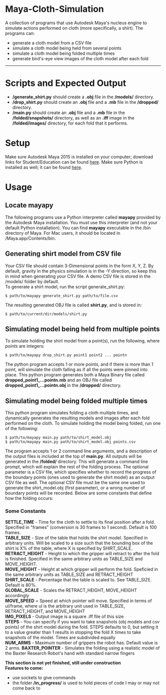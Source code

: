 # Maya-Cloth-Simulation  
A collection of programs that use Autodesk Maya's nucleus engine to simulate actions performed on cloth (more specifically, a shirt). The programs can:
* generate a cloth model from a CSV file
* simulate a cloth model being held from several points
* simulate a cloth model being folded multiple times
* generate bird's-eye view images of the cloth model after each fold  
  
---
# Scripts and Expected Output
- **/generate\_shirt.py** should create a **.obj** file in the **/models/** directory.
- **/drop\_shirt.py** should create an **.obj** file and a **.mb** file in the **/dropped/** directory.  
- **/main.py** should create an **.obj** file and a **.mb** file in the **/folded/snapshots/** directory, as well as an **.iff** image in the **/folded/images/** directory, for each fold that it performs.

# Setup
Make sure Autodesk Maya 2015 is installed on your computer; download links for Student/Education can be found [here](http://www.autodesk.com/education/free-software/maya). Make sure Python is installed as well; it can be found [here](https://www.python.org).  

# Usage
## Locate mayapy
The following programs use a Python interpreter called **mayapy** provided by the Autodesk Maya installation. You must use this interpreter (and not your default Python installation). You can find **mayapy** executable in the /bin directory of Maya. For Mac users, it should be located in /Maya.app/Contents/bin.  

## Generating shirt model from CSV file
Your CSV file should contain 3-Dimensional points in the form X, Y, Z. By default, gravity in the physics simulation is in the -Y direction, so keep this in mind when generating your CSV file. A demo CSV file is stored in the /models/ folder by default.  
To generate a shirt model, run the script generate\_shirt.py:  

    $ path/to/mayapy generate_shirt.py path/to/file.csv  

The resulting generated OBJ file is called **shirt.py**, and is stored in:
    
    $ path/to/current/dir/models/shirt.py


## Simulating model being held from multiple points
To simulate holding the shirt model from a point(s), run the following, where *points* are integers:  

    $ path/to/mayapy drop_shirt.py point1 point2 ... pointn  

The python program accepts 1 or more points, and if there is more than 1 point, will simulate the cloth falling as if all the points were pinned into place. This python program generates both a Maya Binary file called **dropped_point1_...pointn.mb** and an OBJ file called **dropped_point1_...pointn.obj** in the **/dropped/** directory.

## Simulating model being folded multiple times
This python program simulates folding a cloth multiple times, and dynamically generates the resulting models and images after each fold performed on the cloth. To simulate holding the model being folded, run one of the following:

    $ path/to/mayapy main.py path/to/shirt_model.obj  
    $ path/to/mayapy main.py path/to/shirt_model.obj points.csv

The program accepts 1 or 2 command line arguments, and a description of the output files is included at the top of **main.py**. All outputs will be generated in the **/folded/** directory. This will generate a command line prompt, which will explain the rest of the folding process. The optional parameter is a CSV file, which specifies whether to record the progress of the boundary points (ones used to generate the shirt model) as an output CSV file as well. The optional CSV file must be the same one used to generate the shirt_model.obj (first parameter), or a wrong number of boundary points will be recorded. Below are some constants that define how the folding occurs:

### Some Constants
**SETTLE_TIME** - Time for the cloth to settle to its final position after a fold. Specified in "frames" (conversion is 30 frames to 1 second). Default is 100 frames.  
**TABLE_SIZE** - Size of the table that holds the shirt model. Specified in arbitrary units. Will be scaled to a size such that the bounding box of the shirt is X% of the table, where X is specified by SHIRT_SCALE.  
**RETRACT_HEIGHT** - Height to which the gripper will retract to after the fold is finished. Specified in the same arbitrary units as TABLE_SIZE and MOVE_HEIGHT.  
**MOVE_HEIGHT** - Height at which gripper will perform the fold. Speficied in the same arbitrary units as TABLE_SIZE and RETRACT_HEIGHT  
**SHIRT_SCALE** - Percentage that the table is scaled to. See TABLE_SIZE. Default is 80%.  
**GLOBAL_SCALE** - Scales the RETRACT_HEIGHT, MOVE_HEIGHT accordingly   
**MOVE_SPEED** = Speed at which pointer will move. Specified in terms of ul/frame, where ul is the arbitrary unit used in TABLE_SIZE, RETRACT_HEIGHT, and MOVE_HEIGHT  
**IMG_PIXELS** - Output image is a square .iff file of this size  
**STEPS** - You can specify if you want to take snapshots (obj models and csv points) of the shirt model during the fold. STEPS defaults to 0, but setting it to a value greater than 1 results in stopping the fold X times to take snapshots of the model. Times are subdivided equally  
**NUM_ARMS** - Maximum number of grippers the robot has. Default value is 2 arms.
**BAXTER_POINTER** - Simulates the folding using a realistic model of the Baxter Research Robot's hand with standard narrow fingers  



**This section is not yet finished, still under construction**  
**Features to come:**
* use sockets to give commands
* the folder **/in_progress/** is used to hold pieces of code I may or may not come back to
